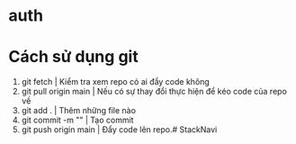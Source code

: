 # auth

# Cách sử dụng git
1. git fetch | Kiểm tra xem repo có ai đẩy code không
2. git pull origin main | Nếu có sự thay đổi thực hiện để kéo code của repo về
3. git add . | Thêm những file nào
4. git commit -m "" | Tạo commit 
5. git push origin main | Đẩy code lên repo.#   S t a c k N a v i  
 